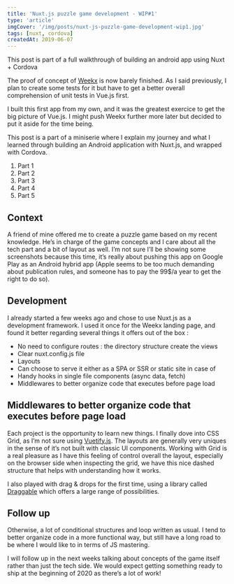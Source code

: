 ```yaml
---
title: 'Nuxt.js puzzle game development - WIP#1'
type: 'article'
imgCover: '/img/posts/nuxt-js-puzzle-game-development-wip1.jpg'
tags: [nuxt, cordova]
createdAt: 2019-06-07
---
```


This post is part of a full walkthrough of building an android app using Nuxt + Cordova
<!--more-->
The proof of concept of [Weekx](https:weekx.xyz) is now barely finished. As I said previously, I plan to create some tests for it but have to get a better overall comprehension of unit tests in Vue.js first.

I built this first app from my own, and it was the greatest exercice to get the big picture of Vue.js. I might push Weekx further more later but decided to put it aside for the time being.

This post is a part of a miniserie where I explain my journey and what I learned through building an Android application with Nuxt.js, and wrapped with Cordova.

1. Part 1
2. Part 2
3. Part 3
4. Part 4
5. Part 5

## Context

A friend of mine offered me to create a puzzle game based on my recent knowledge. He’s in charge of the game concepts and I care about all the tech part and a bit of layout as well. I’m not sure I’ll be showing some screenshots because this time, it’s really about pushing this app on Google Play as an Android hybrid app (Apple seems to be too much demanding about publication rules, and someone has to pay the 99$/a year to get the right to do so).

## Development

I already started a few weeks ago and chose to use Nuxt.js as a development framework. I used it once for the Weekx landing page, and found it better regarding several things it offers out of the box :

* No need to configure routes : the directory structure create the views
* Clear nuxt.config.js file
* Layouts
* Can choose to serve it either as a SPA or SSR or static site in case of
* Handy hooks in single file components (async data, fetch)
* Middlewares to better organize code that executes before page load

## Middlewares to better organize code that executes before page load

Each project is the opportunity to learn new things. I finally dove into CSS Grid, as I’m not sure using [Vuetify.js](https://vuetifyjs.com/). The layouts are generally very uniques in the sense of it’s not built with classic UI components.
Working with Grid is a real pleasure as I have this feeling of control overall the layout, especially on the browser side when inspecting the grid, we have this nice dashed structure that helps with understanding how it works.

I also played with drag & drops for the first time, using a library called [Draggable](https://shopify.github.io/draggable/) which offers a large range of possibilities.

## Follow up

Otherwise, a lot of conditional structures and loop written as usual. I tend to better organize code in a more functional way, but still have a long road to be where I would like to in terms of JS mastering.

I will follow up in the next weeks talking about concepts of the game itself rather than just the tech side.
We would expect getting something ready to ship at the beginning of 2020 as there’s a lot of work!